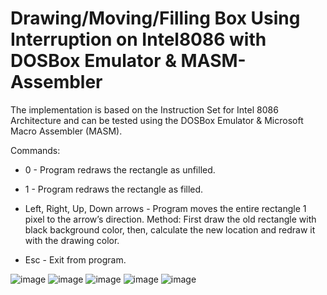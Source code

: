 # Drawing/Moving/Filling Box Using Interruption on Intel8086 with DOSBox Emulator & MASM-Assembler

The implementation is based on the Instruction Set for Intel 8086 Architecture and can be tested using the DOSBox Emulator & Microsoft Macro Assembler (MASM).

Commands:

- 0 - Program redraws the rectangle as unfilled.

- 1	- Program redraws the rectangle as filled.

- Left, Right, Up, Down arrows - Program moves the entire rectangle 1 pixel to the arrow’s direction. Method: First draw the old rectangle with black background color, then, calculate the new location and redraw it with the drawing color.

- Esc - Exit from program.

![image](https://github.com/efemcirpar/Drawing_Moving_Filling-Box-using-Interruption-on-Intel8086-with-DOSBox-Emulator-and-MASM-Assembler/assets/128602263/bb356951-e99f-4c1f-9641-8d6a166120fb)
![image](https://github.com/efemcirpar/Drawing_Moving_Filling-Box-using-Interruption-on-Intel8086-with-DOSBox-Emulator-and-MASM-Assembler/assets/128602263/f5bae3ac-e020-4f91-af79-9399a0f255a0)
![image](https://github.com/efemcirpar/Drawing_Moving_Filling-Box-using-Interruption-on-Intel8086-with-DOSBox-Emulator-and-MASM-Assembler/assets/128602263/18c9b0ad-9231-41aa-b1d5-463361e25a58)
![image](https://github.com/efemcirpar/Drawing_Moving_Filling-Box-using-Interruption-on-Intel8086-with-DOSBox-Emulator-and-MASM-Assembler/assets/128602263/721a7252-e06f-4b9d-8811-9be05e62cce1)
![image](https://github.com/efemcirpar/Drawing_Moving_Filling-Box-using-Interruption-on-Intel8086-with-DOSBox-Emulator-and-MASM-Assembler/assets/128602263/47c71c13-0837-4cce-a15d-ca4b300ec68e)


